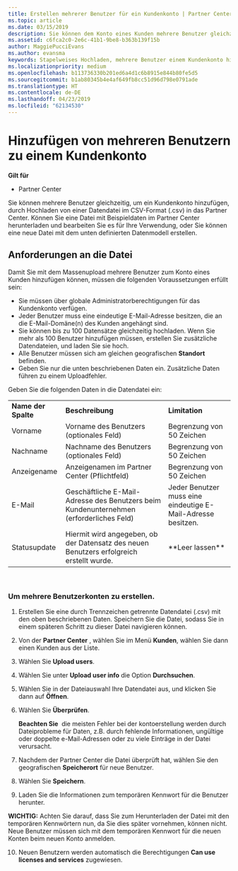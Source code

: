```yaml
---
title: Erstellen mehrerer Benutzer für ein Kundenkonto | Partner Center
ms.topic: article
ms.date: 03/15/2019
description: Sie können dem Konto eines Kunden mehrere Benutzer gleichzeitig hinzufügen, indem Sie eine Datendatei im CSV-Format in Partner Center hochladen.
ms.assetid: c6fca2c0-2e6c-41b1-9be8-b363b139f15b
author: MaggiePucciEvans
ms.author: evansma
keywords: Stapelweises Hochladen, mehrere Benutzer einem Kundenkonto hinzufügen, Kunden eines Benutzers hinzufügen, stapelweises Hochladen der Benutzer des Kunden, Kundenkonto, Kunden des Benutzers, Benutzer
ms.localizationpriority: medium
ms.openlocfilehash: b113736330b201ed6a4d1c6b8915e844b80fe5d5
ms.sourcegitcommit: b1ab80345b4e4af649fb8cc51d96d798e0791ade
ms.translationtype: HT
ms.contentlocale: de-DE
ms.lasthandoff: 04/23/2019
ms.locfileid: "62134530"
---
```

# <a name="add-multiple-users-to-a-customer-account"></a>Hinzufügen von mehreren Benutzern zu einem Kundenkonto

**Gilt für**

-  Partner Center

Sie können mehrere Benutzer gleichzeitig, um ein Kundenkonto hinzufügen, durch Hochladen von einer Datendatei im CSV-Format (.csv) in das Partner Center. Können Sie eine Datei mit Beispieldaten im Partner Center herunterladen und bearbeiten Sie es für Ihre Verwendung, oder Sie können eine neue Datei mit dem unten definierten Datenmodell erstellen.

## <a href="" id="creatingtheimportcsvfile"></a>Anforderungen an die Datei


Damit Sie mit dem Massenupload mehrere Benutzer zum Konto eines Kunden hinzufügen können, müssen die folgenden Voraussetzungen erfüllt sein:

-   Sie müssen über globale Administratorberechtigungen für das Kundenkonto verfügen.
-   Jeder Benutzer muss eine eindeutige E-Mail-Adresse besitzen, die an die E-Mail-Domäne(n) des Kunden angehängt sind.
-   Sie können bis zu 100 Datensätze gleichzeitig hochladen. Wenn Sie mehr als 100 Benutzer hinzufügen müssen, erstellen Sie zusätzliche Datendateien, und laden Sie sie hoch.
-   Alle Benutzer müssen sich am gleichen geografischen **Standort** befinden.
-   Geben Sie nur die unten beschriebenen Daten ein. Zusätzliche Daten führen zu einem Uploadfehler.

Geben Sie die folgenden Daten in die Datendatei ein:

|                 |                                                                              |                                            |
|-----------------|------------------------------------------------------------------------------|--------------------------------------------|
| **Name der Spalte** | **Beschreibung**                                                              | **Limitation**                             |
| Vorname      | Vorname des Benutzers (optionales Feld)                                           | Begrenzung von 50 Zeichen                         |
| Nachname       | Nachname des Benutzers (optionales Feld)                                            | Begrenzung von 50 Zeichen                         |
| Anzeigename    | Anzeigenamen im Partner Center (Pflichtfeld)                            | Begrenzung von 50 Zeichen                         |
| E-Mail           | Geschäftliche E-Mail-Adresse des Benutzers beim Kundenunternehmen (erforderliches Feld)           | Jeder Benutzer muss eine eindeutige E-Mail-Adresse besitzen. |
| Statusupdate   | Hiermit wird angegeben, ob der Datensatz des neuen Benutzers erfolgreich erstellt wurde. | \*\*Leer lassen\*\*                        |

 

### <a href="" id="createmultipleuseraccounts"></a>Um mehrere Benutzerkonten zu erstellen.

<a href="" id="creatingtheaccounts"></a>
1.  Erstellen Sie eine durch Trennzeichen getrennte Datendatei (.csv) mit den oben beschriebenen Daten. Speichern Sie die Datei, sodass Sie in einem späteren Schritt zu dieser Datei navigieren können.
2.  Von der **Partner Center** , wählen Sie im Menü **Kunden**, wählen Sie dann einen Kunden aus der Liste.
3.  Wählen Sie **Upload users**.
4.  Wählen Sie unter **Upload user info** die Option **Durchsuchen**.
5.  Wählen Sie in der Dateiauswahl Ihre Datendatei aus, und klicken Sie dann auf **Öffnen**.
6.  Wählen Sie **Überprüfen**.

    **Beachten Sie**  die meisten Fehler bei der kontoerstellung werden durch Dateiprobleme für Daten, z.B. durch fehlende Informationen, ungültige oder doppelte e-Mail-Adressen oder zu viele Einträge in der Datei verursacht.

7.  Nachdem der Partner Center die Datei überprüft hat, wählen Sie den geografischen **Speicherort** für neue Benutzer.
8.  Wählen Sie **Speichern**.
9.  Laden Sie die Informationen zum temporären Kennwort für die Benutzer herunter.

**WICHTIG:** Achten Sie darauf, dass Sie zum Herunterladen der Datei mit den temporären Kennwörtern nun, da Sie dies später vornehmen, können nicht. Neue Benutzer müssen sich mit dem temporären Kennwort für die neuen Konten beim neuen Konto anmelden.

10. Neuen Benutzern werden automatisch die Berechtigungen **Can use licenses and services** zugewiesen. 

 

 



